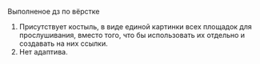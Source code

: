 Выполненое дз по вёрстке

1. Присутствует костыль, в виде единой картинки всех площадок для прослушивания, вместо того, что бы использовать их отдельно и создавать на них ссылки.
2. Нет адаптива.

